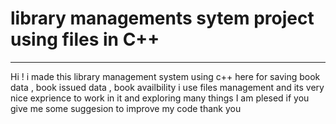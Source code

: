 # library managements sytem project using files in C++
_________________________________________________________________________________________________________________________________________________________________________
Hi ! i made this library management system using c++ here for saving book data , book issued data , book availbility i use files management and its very nice  exprience to work in it and exploring many things I am plesed if you give me some suggesion to improve my code thank you
